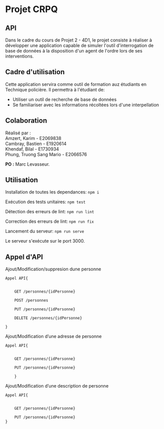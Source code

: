 # Projet CRPQ
## API


Dans le cadre du cours de Projet 2 - 4D1, le projet consiste à réaliser à développer une application capable de simuler l'outil d'interrogation de base de données à la disposition d'un agent de l'ordre lors de ses interventions.




## Cadre d'utilisation
Cette application servira comme outil de formation auz étudiants en Technique policière. Il permettra à l'étudiant de:
- Utiliser un outil de recherche de base de données
- Se familiariser avec les informations récoltées lors d'une interpellation

## Colaboration
Réalisé par :<br/>
Amzert, Karim - E2069838<br/>
Cambray, Bastien - E1920614<br/>
Khendaf, Bilal - E1730934<br/>
Phung, Truong Sang Mario - E2066576

**PO :** Marc Levasseur.

## Utilisation
Installation de toutes les dependances:
    `npm i`

Exécution des tests unitaires:
    `npm test`

Détection des erreurs de lint:
    `npm run lint`

Correction des erreurs de lint:
    `npm run fix`

Lancement du serveur:
    `npm run serve`

Le serveur s'exécute sur le port 3000.



## Appel d'API

Ajout/Modification/suppresion dune personne


    Appel API{
        

        GET /personnes/{idPersonne}

        POST /personnes

        PUT /personnes/{idPersonne}

        DELETE /personnes/{idPersonne}

    }


Ajout/Modification d’une adresse de personne


    Appel API{


        GET /personnes/{idPersonne}

        PUT /personnes/{idPersonne}

        }

Ajout/Modification d’une description de personne


    Appel API{


        GET /personnes/{idPersonne}

        PUT /personnes/{idPersonne}
    }